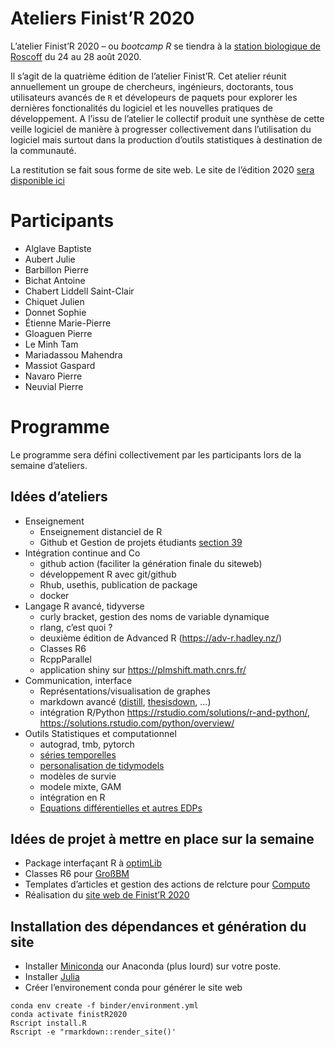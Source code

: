 Ateliers Finist’R 2020
================

L’atelier Finist’R 2020 – ou *bootcamp R* se tiendra à la [station
biologique de Roscoff](http://www.sb-roscoff.fr/) du 24 au 28 août 2020.

Il s’agit de la quatrième édition de l’atelier Finist’R. Cet atelier
réunit annuellement un groupe de chercheurs, ingénieurs, doctorants,
tous utilisateurs avancés de `R` et dévelopeurs de paquets pour explorer
les dernières fonctionalités du logiciel et les nouvelles pratiques de
développement. A l’issu de l’atelier le collectif produit une synthèse
de cette veille logiciel de manière à progresser collectivement dans
l’utilisation du logiciel mais surtout dans la production d’outils
statistiques à destination de la communauté.

La restitution se fait sous forme de site web. Le site de l’édition 2020
[sera disponible ici](https://stateofther.github.io/finistR2020/)

Participants
============

-   Alglave Baptiste
-   Aubert Julie
-   Barbillon Pierre
-   Bichat Antoine
-   Chabert Liddell Saint-Clair
-   Chiquet Julien
-   Donnet Sophie
-   Étienne Marie-Pierre
-   Gloaguen Pierre
-   Le Minh Tam
-   Mariadassou Mahendra
-   Massiot Gaspard
-   Navaro Pierre
-   Neuvial Pierre

Programme
=========

Le programme sera défini collectivement par les participants lors de la
semaine d’ateliers.

Idées d’ateliers
----------------

-   Enseignement
    -   Enseignement distanciel de R
    -   Github et Gestion de projets étudiants [section
        39](https://happygitwithr.com/classroom-overview.html)
-   Intégration continue and Co
    -   github action (faciliter la génération finale du siteweb)  
    -   développement R avec git/github
    -   Rhub, usethis, publication de package
    -   docker
-   Langage R avancé, tidyverse
    -   curly bracket, gestion des noms de variable dynamique
    -   rlang, c’est quoi ?
    -   deuxième édition de Advanced R
        (<a href="https://adv-r.hadley.nz/" class="uri">https://adv-r.hadley.nz/</a>)
    -   Classes R6
    -   RcppParallel
    -   application shiny sur
        <a href="https://plmshift.math.cnrs.fr/" class="uri">https://plmshift.math.cnrs.fr/</a>
-   Communication, interface
    -   Représentations/visualisation de graphes
    -   markdown avancé ([distill](https://rstudio.github.io/distill/),
        [thesisdown](https://github.com/ismayc/thesisdown), …)
    -   intégration R/Python
        <a href="https://rstudio.com/solutions/r-and-python/" class="uri">https://rstudio.com/solutions/r-and-python/</a>,
        <a href="https://solutions.rstudio.com/python/overview/" class="uri">https://solutions.rstudio.com/python/overview/</a>
-   Outils Statistiques et computationnel
    -   autograd, tmb, pytorch
    -   [séries temporelles](https://github.com/tidyverts)
    -   [personalisation de
        tidymodels](https://www.tidymodels.org/learn/develop/)
    -   modèles de survie
    -   modele mixte, GAM
    -   intégration en R
    -   [Equations différentielles et autres
        EDPs](https://pure.knaw.nl/ws/portalfiles/portal/462308/Soetaert_ea_4748.pdf)

Idées de projet à mettre en place sur la semaine
------------------------------------------------

-   Package interfaçant R à [optimLib](https://github.com/kthohr/optim)
-   Classes R6 pour [GroßBM](https://github.com/GrossSBM)
-   Templates d’articles et gestion des actions de relcture pour
    [Computo](https://github.com/journal-french-statistical-society/)
-   Réalisation du [site web de Finist’R
    2020](https://stateofther.github.io/finistR2020/)

Installation des dépendances et génération du site
--------------------------------------------------

-   Installer
    [Miniconda](https://docs.conda.io/en/latest/miniconda.html) our
    Anaconda (plus lourd) sur votre poste.
-   Installer [Julia](https://julialang.org/downloads/)
-   Créer l’environement conda pour générer le site web

<!-- -->

    conda env create -f binder/environment.yml
    conda activate finistR2020
    Rscript install.R
    Rscript -e "rmarkdown::render_site()'
